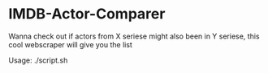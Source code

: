 # IMDB-Actor-Comparer
Wanna check out if actors from X seriese might also been in Y seriese, this cool webscraper will give you the list


Usage: ./script.sh <ID OF THE FIRST IMDB SHOW> <ID OF THE OTHER IMDB SHOW>
